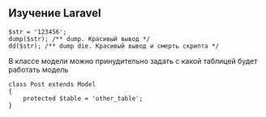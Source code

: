 ## Изучение Laravel

```
$str = '123456';
dump($str); /** dump. Красивый вывод */
dd($str); /** dump die. Красивый вывод и смерть скрипта */
```

В классе модели можно принудительно задать с какой таблицей будет работать модель
```
class Post extends Model
{
    protected $table = 'other_table';
}
```
